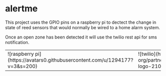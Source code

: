 alertme
========================

This project uses the GPIO pins on a raspberry pi to dectect the change in state of reed sensors that would normally be wired to a home alarm system.

Once an open zone has been detected it will use the twilio rest api for sms notification.

<table>
<tr>
<td>
![raspberry pi](https://avatars0.githubusercontent.com/u/1294177?v=3&s=200)
</td>
<td>
![twilio](https://s3.amazonaws.com/battlehack-org/partners/logos/000/000/002/medium/twilio-logo-2100x650-1.png?1389270585)
</td>
</tr>
</table>

